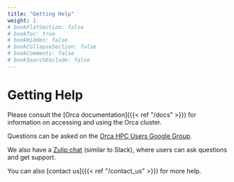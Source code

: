```yaml
---
title: "Getting Help"
weight: 1
# bookFlatSection: false
# bookToc: true
# bookHidden: false
# bookCollapseSection: false
# bookComments: false
# bookSearchExclude: false
---
```


# Getting Help

Please consult the [Orca documentation]({{< ref "/docs" >}}) for information on accessing and using the Orca cluster.

Questions can be asked on the [Orca HPC Users Google Group](https://groups.google.com/a/pdx.edu/forum/#!forum/PROJ-Orca-HPC-Users-Group).

We also have a [Zulip chat](https://orca.zulipchat.com/join/22lmb4v2horqxs57fqubvvl7/) (similar to Slack), where users can ask questions and get support.

You can also [contact us]({{< ref "/contact_us" >}}) for more help.

